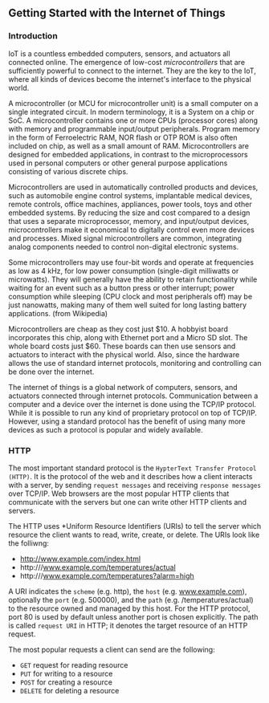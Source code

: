 ## Getting Started with the Internet of Things

### Introduction

IoT is a countless embedded computers, sensors, and actuators all connected online. The emergence of low-cost *microcontrollers* that are sufficiently powerful to connect to the internet. They are the key to the IoT, where all kinds of devices become the internet's interface to the physical world. 

A microcontroller (or MCU for microcontroller unit) is a small computer on a single integrated circuit. In modern terminology, it is a System on a chip or SoC. A microcontroller contains one or more CPUs (processor cores) along with memory and programmable input/output peripherals. Program memory in the form of Ferroelectric RAM, NOR flash or OTP ROM is also often included on chip, as well as a small amount of RAM. Microcontrollers are designed for embedded applications, in contrast to the microprocessors used in personal computers or other general purpose applications consisting of various discrete chips.

Microcontrollers are used in automatically controlled products and devices, such as automobile engine control systems, implantable medical devices, remote controls, office machines, appliances, power tools, toys and other embedded systems. By reducing the size and cost compared to a design that uses a separate microprocessor, memory, and input/output devices, microcontrollers make it economical to digitally control even more devices and processes. Mixed signal microcontrollers are common, integrating analog components needed to control non-digital electronic systems.

Some microcontrollers may use four-bit words and operate at frequencies as low as 4 kHz, for low power consumption (single-digit milliwatts or microwatts). They will generally have the ability to retain functionality while waiting for an event such as a button press or other interrupt; power consumption while sleeping (CPU clock and most peripherals off) may be just nanowatts, making many of them well suited for long lasting battery applications. (from Wikipedia)

Microcontrollers are cheap as they cost just $10. A hobbyist board incorporates this chip, along with Ethernet port and a Micro SD slot. The whole board costs just $60. These boards can then use sensors and actuators to interact with the physical world. Also, since the hardware allows the use of standard internet protocols, monitoring and controlling can be done over the internet.

The internet of things is a global network of computers, sensors, and actuators connected through internet protocols. Communication between a computer and a device over the internet is done using the TCP/IP protocol. While it is possible to run any kind of proprietary protocol on top of TCP/IP. However, using a standard protocol has the benefit of using many more devices as such a protocol is popular and widely available. 

### HTTP

The most important standard protocol is the `HypterText Transfer Protocol (HTTP)`. It is the protocol of the web and it describes how a client interacts with a server, by sending `request messages` and receiving `response messages` over TCP/IP. Web browsers are the most popular HTTP clients that communicate with the servers but one can write other HTTP clients and servers. 


The HTTP uses *Uniform Resource Identifiers (URIs) to tell the server which resource the client wants to read, write, create, or delete. The URIs look like the folliwng: 

* http://www.example.com/index.html
* http:///www.example.com/temperatures/actual
* http:///www.example.com/temperatures?alarm=high

A URI indicates the `scheme` (e.g. http), the `host` (e.g. www.example.com), optionally the `port` (e.g. 500000), and the `path` (e.g. /temperatures/actual) to the resource owned and managed by this host. For the HTTP protocol, port 80 is used by default unless another port is chosen explicitly. The path is called `request URI` in HTTP; it denotes the target resource of an HTTP request. 

The most popular requests a client can send are the following: 
* `GET` request for reading resource
* `PUT` for writing to a resource
* `POST` for creating a resource
* `DELETE` for deleting a resource 
